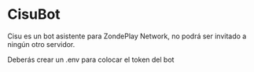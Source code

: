 # CisuBot
Cisu es un bot asistente para ZondePlay Network, no podrá ser invitado a ningún otro servidor.

Deberás crear un .env para colocar el token del bot
